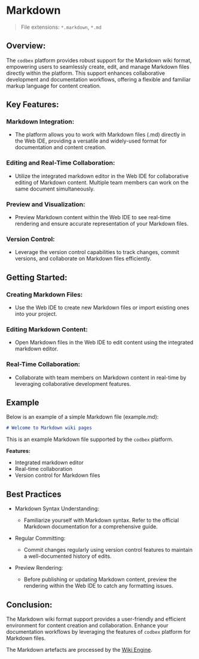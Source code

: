 # Markdown 

> File extensions: `*.markdown`, `*.md`

## Overview:

The `codbex` platform provides robust support for the Markdown wiki format, empowering users to seamlessly create, edit, and manage Markdown files directly within the platform. This support enhances collaborative development and documentation workflows, offering a flexible and familiar markup language for content creation.

## Key Features:

### Markdown Integration:
   - The platform allows you to work with Markdown files (.md) directly in the Web IDE, providing a versatile and widely-used format for documentation and content creation.

### Editing and Real-Time Collaboration:
   - Utilize the integrated markdown editor in the Web IDE for collaborative editing of Markdown content. Multiple team members can work on the same document simultaneously.

### Preview and Visualization:
   - Preview Markdown content within the Web IDE to see real-time rendering and ensure accurate representation of your Markdown files.

### Version Control:
   - Leverage the version control capabilities to track changes, commit versions, and collaborate on Markdown files efficiently.

## Getting Started:

### Creating Markdown Files:
   - Use the Web IDE to create new Markdown files or import existing ones into your project.

### Editing Markdown Content:
   - Open Markdown files in the Web IDE to edit content using the integrated markdown editor.

### Real-Time Collaboration:
   - Collaborate with team members on Markdown content in real-time by leveraging collaborative development features.

## Example

Below is an example of a simple Markdown file (example.md):

```markdown
# Welcome to Markdown wiki pages
```

This is an example Markdown file supported by the `codbex` platform.

**Features:**

- Integrated markdown editor
- Real-time collaboration
- Version control for Markdown files

## Best Practices

* Markdown Syntax Understanding:
    * Familiarize yourself with Markdown syntax. Refer to the official Markdown documentation for a comprehensive guide.

* Regular Committing:
    * Commit changes regularly using version control features to maintain a well-documented history of edits.

* Preview Rendering:
    * Before publishing or updating Markdown content, preview the rendering within the Web IDE to catch any formatting issues.

## Conclusion:

The Markdown wiki format support provides a user-friendly and efficient environment for content creation and collaboration. Enhance your documentation workflows by leveraging the features of `codbex` platform for Markdown files.

The Markdown artefacts are processed by the [Wiki Engine](../engines/wiki.md).

